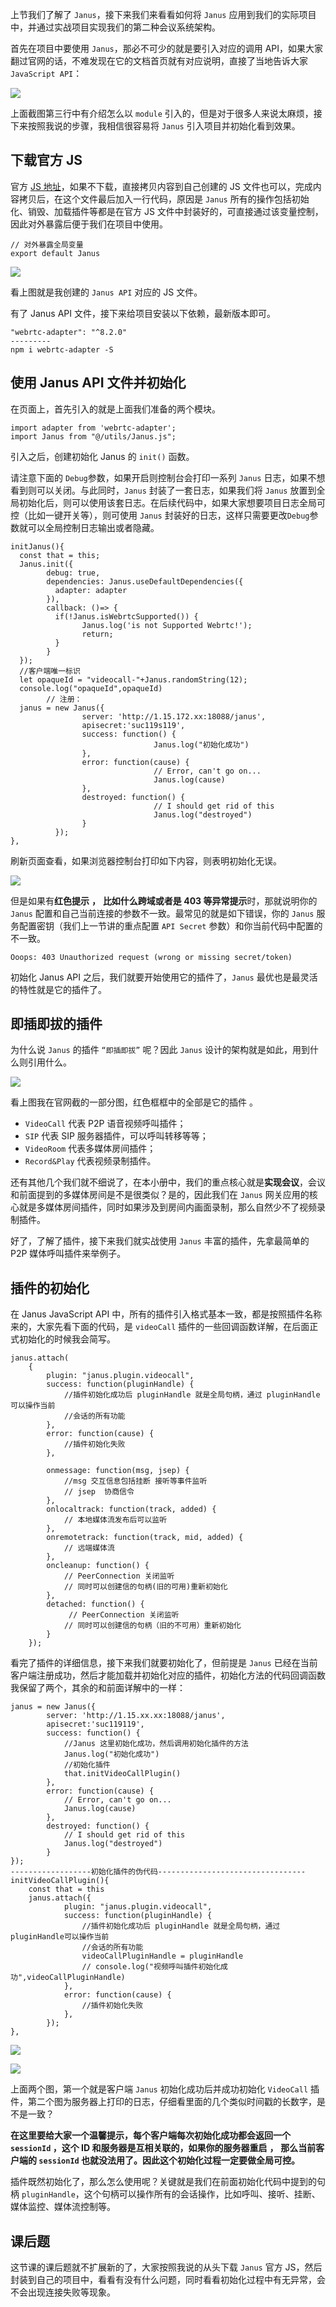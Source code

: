 上节我们了解了 `Janus`，接下来我们来看看如何将 `Janus` 应用到我们的实际项目中，并通过实战项目实现我们的第二种会议系统架构。

首先在项目中要使用 `Janus`，那必不可少的就是要引入对应的调用 API，如果大家翻过官网的话，不难发现在它的文档首页就有对应说明，直接了当地告诉大家 `JavaScript API`：

![](img\14\1.image)

上面截图第三行中有介绍怎么以 `module` 引入的，但是对于很多人来说太麻烦，接下来按照我说的步骤，我相信很容易将 `Janus` 引入项目并初始化看到效果。

## **下载官方** **JS**

官方 [JS 地址](https://github.com/meetecho/janus-gateway/blob/master/html/janus.js)，如果不下载，直接拷贝内容到自己创建的 JS 文件也可以，完成内容拷贝后，在这个文件最后加入一行代码，原因是 `Janus` 所有的操作包括初始化、销毁、加载插件等都是在官方 JS 文件中封装好的，可直接通过该变量控制，因此对外暴露后便于我们在项目中使用。

```
// 对外暴露全局变量
export default Janus
```

![](img\14\2.image)

看上图就是我创建的 `Janus API` 对应的 JS 文件。

有了 Janus API 文件，接下来给项目安装以下依赖，最新版本即可。

```
"webrtc-adapter": "^8.2.0"
---------
npm i webrtc-adapter -S
```

## **使用 Janus** **API** **文件并初始化**

在页面上，首先引入的就是上面我们准备的两个模块。

```
import adapter from 'webrtc-adapter';
import Janus from "@/utils/Janus.js";
```

引入之后，创建初始化 Janus 的 `init()` 函数。

请注意下面的 `Debug`参数，如果开启则控制台会打印一系列 `Janus` 日志，如果不想看到则可以关闭。与此同时，`Janus` 封装了一套日志，如果我们将 `Janus` 放置到全局初始化后，则可以使用该套日志。在后续代码中，如果大家想要项目日志全局可控（比如一键开关等），则可使用 `Janus` 封装好的日志，这样只需要更改`Debug`参数就可以全局控制日志输出或者隐藏。

```
initJanus(){
  const that = this;
  Janus.init({
        debug: true,
        dependencies: Janus.useDefaultDependencies({
          adapter: adapter
        }),
        callback: ()=> {
          if(!Janus.isWebrtcSupported()) {
                Janus.log('is not Supported Webrtc!');
                return;
          }
        }
  });
  //客户端唯一标识
  let opaqueId = "videocall-"+Janus.randomString(12);
  console.log("opaqueId",opaqueId)
        // 注册：
  janus = new Janus({
                server: 'http://1.15.172.xx:18088/janus',
                apisecret:'suc119s119',
                success: function() {
                                Janus.log("初始化成功")
                },
                error: function(cause) {
                                // Error, can't go on...
                                Janus.log(cause)
                },
                destroyed: function() {
                                // I should get rid of this
                                Janus.log("destroyed")
                }
          });            
},
```

刷新页面查看，如果浏览器控制台打印如下内容，则表明初始化无误。

![](img\14\3.image)

但是如果有**红色提示** **，** **比如什么跨域或者是 403 等异常提示**时，那就说明你的 `Janus` 配置和自己当前连接的参数不一致。最常见的就是如下错误，你的 `Janus` 服务配置密钥（我们上一节讲的重点配置 `API Secret` 参数）和你当前代码中配置的不一致。

```
Ooops: 403 Unauthorized request (wrong or missing secret/token)
```

初始化 Janus API 之后，我们就要开始使用它的插件了，`Janus` 最优也是最灵活的特性就是它的插件了。

## **即插即拔的插件**

为什么说 `Janus` 的插件 `“即插即拔”` 呢？因此 `Janus` 设计的架构就是如此，用到什么则引用什么。

![](img\14\4.image)

看上图我在官网截的一部分图，红色框框中的全部是它的插件 。

-   `VideoCall` 代表 P2P 语音视频呼叫插件；
-   `SIP` 代表 SIP 服务器插件，可以呼叫转移等等；
-   `VideoRoom` 代表多媒体房间插件；
-   `Record&Play` 代表视频录制插件。

还有其他几个我们就不细说了，在本小册中，我们的重点核心就是**实现会议**，会议和前面提到的多媒体房间是不是很类似？是的，因此我们在 `Janus` 网关应用的核心就是多媒体房间插件，同时如果涉及到房间内画面录制，那么自然少不了视频录制插件。

好了，了解了插件，接下来我们就实战使用 `Janus` 丰富的插件，先拿最简单的 P2P 媒体呼叫插件来举例子。

## **插件的初始化**

在 Janus JavaScript API 中，所有的插件引入格式基本一致，都是按照插件名称来的，大家先看下面的代码，是 `videoCall` 插件的一些回调函数详解，在后面正式初始化的时候我会简写。

```
janus.attach(
    {
        plugin: "janus.plugin.videocall",
        success: function(pluginHandle) {
            //插件初始化成功后 pluginHandle 就是全局句柄，通过 pluginHandle可以操作当前
            //会话的所有功能
        },
        error: function(cause) {
            //插件初始化失败
        },
       
        onmessage: function(msg, jsep) {
            //msg 交互信息包括挂断 接听等事件监听
            // jsep  协商信令
        },
        onlocaltrack: function(track, added) {
            // 本地媒体流发布后可以监听
        },
        onremotetrack: function(track, mid, added) {
            // 远端媒体流
        },
        oncleanup: function() {
            // PeerConnection 关闭监听
            // 同时可以创建信的句柄(旧的可用)重新初始化
        },
        detached: function() {
             // PeerConnection 关闭监听
            // 同时可以创建信的句柄（旧的不可用）重新初始化
        }
    });
```

看完了插件的详细信息，接下来我们就要初始化了，但前提是 `Janus` 已经在当前客户端注册成功，然后才能加载并初始化对应的插件，初始化方法的代码回调函数我保留了两个，其余的和前面详解中的一样：

```
janus = new Janus({
        server: 'http://1.15.xx.xx:18088/janus',
        apisecret:'suc119119',
        success: function() {
            //Janus 这里初始化成功，然后调用初始化插件的方法
            Janus.log("初始化成功")
            //初始化插件
            that.initVideoCallPlugin()
        },
        error: function(cause) {
            // Error, can't go on...
            Janus.log(cause)
        },
        destroyed: function() {
            // I should get rid of this
            Janus.log("destroyed")
        }
});
------------------初始化插件的伪代码---------------------------------
initVideoCallPlugin(){
    const that = this
    janus.attach({
            plugin: "janus.plugin.videocall",
            success: function(pluginHandle) {
                //插件初始化成功后 pluginHandle 就是全局句柄，通过 pluginHandle可以操作当前
                //会话的所有功能
                videoCallPluginHandle = pluginHandle
                // console.log("视频呼叫插件初始化成功",videoCallPluginHandle)
            },
            error: function(cause) {
                //插件初始化失败
            },
        });
},
```

![](img\14\5.image)

![](img\14\6.image)

上面两个图，第一个就是客户端 `Janus` 初始化成功后并成功初始化 `VideoCall` 插件，第二个图为服务器上打印的日志，仔细看里面的几个类似时间戳的长数字，是不是一致？

**在这里要给大家一个温馨提示，每个客户端每次初始化成功都会返回一个 `sessionId` ，这个 ID 和服务器是互相关联的，如果你的服务器重启** **，** **那么当前客户端的 `sessionId` 也就没法用了。因此这个初始化过程一定要做全局可控。**

插件既然初始化了，那么怎么使用呢？关键就是我们在前面初始化代码中提到的句柄 `pluginHandle`，这个句柄可以操作所有的会话操作，比如呼叫、接听、挂断、媒体监控、媒体流控制等。

## **课后题**

这节课的课后题就不扩展新的了，大家按照我说的从头下载 `Janus` 官方 JS，然后封装到自己的项目中，看看有没有什么问题，同时看看初始化过程中有无异常，会不会出现连接失败等现象。